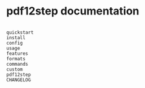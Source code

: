 # pdf12step documentation

```{include} README.md
```

```{toctree}
quickstart
install
config
usage
features
formats
commands
custom
pdf12step
CHANGELOG
```

